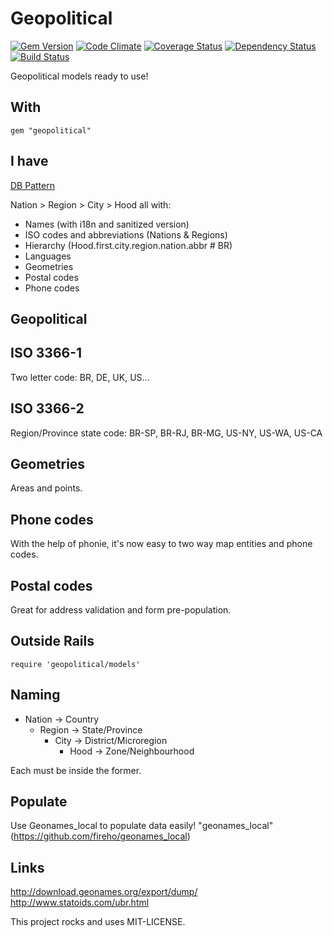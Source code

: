 Geopolitical
============

[![Gem Version](https://badge.fury.io/rb/geopolitical.svg)](http://badge.fury.io/rb/geopolitical)
[![Code Climate](https://codeclimate.com/github/fireho/geopolitical.svg)](https://codeclimate.com/github/fireho/geopolitical)
[![Coverage Status](https://coveralls.io/repos/fireho/geopolitical/badge.svg?branch=master)](https://coveralls.io/r/fireho/geopolitical?branch=master)
[![Dependency Status](https://gemnasium.com/fireho/geopolitical.svg)](https://gemnasium.com/fireho/geopolitical)
[![Build Status](https://travis-ci.org/fireho/geopolitical.svg)](https://travis-ci.org/fireho/geopolitical)

Geopolitical models ready to use!

With
----

    gem "geopolitical"


I have
------

[DB Pattern](http://dbpatterns.com/documents/54b5b9529785db781af57b4e)

Nation > Region > City > Hood all with:

* Names (with i18n and sanitized version)
* ISO codes and abbreviations (Nations & Regions)
* Hierarchy (Hood.first.city.region.nation.abbr # BR)
* Languages
* Geometries
* Postal codes
* Phone codes


Geopolitical
------------

## ISO 3366-1

Two letter code: BR, DE, UK, US...

## ISO 3366-2

Region/Province state code:
BR-SP, BR-RJ, BR-MG, US-NY, US-WA, US-CA

## Geometries

Areas and points.


## Phone codes

With the help of phonie, it's now easy to two way
map entities and phone codes.

## Postal codes

Great for address validation and form pre-population.


Outside Rails
-------------

    require 'geopolitical/models'


Naming
------

* Nation ->  Country
  * Region ->  State/Province
    * City   ->  District/Microregion
      * Hood   ->  Zone/Neighbourhood


Each must be inside the former.


Populate
--------

Use Geonames_local to populate data easily!
"geonames_local"(https://github.com/fireho/geonames_local)

Links
-----

http://download.geonames.org/export/dump/
http://www.statoids.com/ubr.html

This project rocks and uses MIT-LICENSE.
